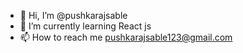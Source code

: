 - 👋 Hi, I’m @pushkarajsable
- 🌱 I’m currently learning React js
- 📫 How to reach me pushkarajsable123@gmail.com

<!---
pushkarajsable/pushkarajsable is a ✨ special ✨ repository because its `README.md` (this file) appears on your GitHub profile.
You can click the Preview link to take a look at your changes.
--->
